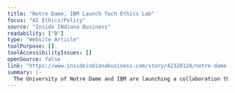 ```yaml
---
title: "Notre Dame, IBM Launch Tech Ethics Lab"
focus: "AI Ethics/Policy"
source: "Inside INdiana Business"
readability: ["B"]
type: "Website Article"
toolPurpose: []
toolAccessibilityIssues: []
openSource: false
link: "https://www.insideindianabusiness.com/story/42320124/notre-dame-ibm-launch-tech-ethics-lab"
summary: |-
  The University of Notre Dame and IBM are launching a collaboration that intends to address ethical concerns raised by the use of advanced technologies.
---
```


